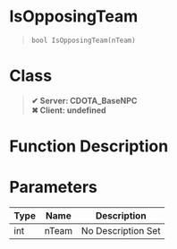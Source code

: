 # IsOpposingTeam
> `bool IsOpposingTeam(nTeam)`
# Class
> __✔ Server: CDOTA_BaseNPC__  
> __✖ Client: undefined__  
# Function Description

# Parameters
Type|Name|Description
--|--|--
int|nTeam|No Description Set
